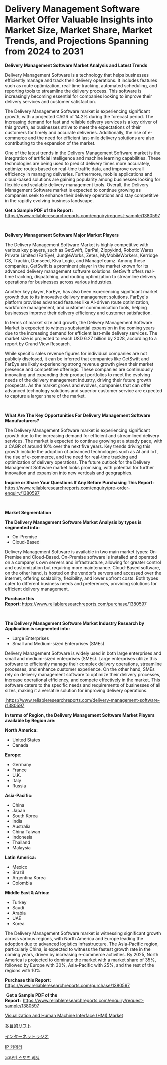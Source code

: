 <p><h1>Delivery Management Software Market Offer Valuable Insights into Market Size, Market Share, Market Trends, and Projections Spanning from 2024 to 2031</h1></p><p><strong>Delivery Management Software Market Analysis and Latest Trends</strong></p>
<p><p>Delivery Management Software is a technology that helps businesses efficiently manage and track their delivery operations. It includes features such as route optimization, real-time tracking, automated scheduling, and reporting tools to streamline the delivery process. This software is increasingly becoming essential for companies looking to improve their delivery services and customer satisfaction.</p><p>The Delivery Management Software market is experiencing significant growth, with a projected CAGR of 14.2% during the forecast period. The increasing demand for fast and reliable delivery services is a key driver of this growth, as businesses strive to meet the expectations of their customers for timely and accurate deliveries. Additionally, the rise of e-commerce and the need for efficient last-mile delivery solutions are also contributing to the expansion of the market.</p><p>One of the latest trends in the Delivery Management Software market is the integration of artificial intelligence and machine learning capabilities. These technologies are being used to predict delivery times more accurately, optimize routes based on real-time traffic data, and improve overall efficiency in managing deliveries. Furthermore, mobile applications and cloud-based solutions are gaining popularity among businesses looking for flexible and scalable delivery management tools. Overall, the Delivery Management Software market is expected to continue growing as companies seek to enhance their delivery operations and stay competitive in the rapidly evolving business landscape.</p></p>
<p><strong>Get a Sample PDF of the Report:&nbsp;</strong> <a href="https://www.reliableresearchreports.com/enquiry/request-sample/1380597">https://www.reliableresearchreports.com/enquiry/request-sample/1380597</a></p>
<p>&nbsp;</p>
<p><strong>Delivery Management Software Major Market Players</strong></p>
<p><p>The Delivery Management Software Market is highly competitive with various key players, such as GetSwift, CarPal, Zippykind, Robotic Wares Private Limited (FarEye), JungleWorks, Zetes, MyMobileWorkers, Kerridge CS, Trackin, Donseed, Kiva Logic, and ManageTeamz. Among these companies, GetSwift is a prominent player in the market known for its advanced delivery management software solutions. GetSwift offers real-time tracking, dispatching, and routing optimization to streamline delivery operations for businesses across various industries.</p><p>Another key player, FarEye, has also been experiencing significant market growth due to its innovative delivery management solutions. FarEye's platform provides advanced features like AI-driven route optimization, workforce management, and customer communication tools, helping businesses improve their delivery efficiency and customer satisfaction.</p><p>In terms of market size and growth, the Delivery Management Software Market is expected to witness substantial expansion in the coming years due to the increasing demand for efficient last-mile delivery services. The market size is projected to reach USD 6.27 billion by 2028, according to a report by Grand View Research.</p><p>While specific sales revenue figures for individual companies are not publicly disclosed, it can be inferred that companies like GetSwift and FarEye are likely experiencing strong revenue growth given their market presence and competitive offerings. These companies are continuously innovating and expanding their product portfolios to meet the evolving needs of the delivery management industry, driving their future growth prospects. As the market grows and evolves, companies that can offer advanced technology solutions and superior customer service are expected to capture a larger share of the market.</p></p>
<p>&nbsp;</p>
<p><strong>What Are The Key Opportunities For Delivery Management Software Manufacturers?</strong></p>
<p><p>The Delivery Management Software market is experiencing significant growth due to the increasing demand for efficient and streamlined delivery services. The market is expected to continue growing at a steady pace, with a CAGR of around 10% over the next five years. Key trends driving this growth include the adoption of advanced technologies such as AI and IoT, the rise of e-commerce, and the need for real-time tracking and optimization of delivery operations. The future outlook for the Delivery Management Software market looks promising, with potential for further innovation and expansion into new verticals and geographies.</p></p>
<p><strong>Inquire or Share Your Questions If Any Before Purchasing This Report:</strong> <a href="https://www.reliableresearchreports.com/enquiry/pre-order-enquiry/1380597">https://www.reliableresearchreports.com/enquiry/pre-order-enquiry/1380597</a></p>
<p>&nbsp;</p>
<p><strong>Market Segmentation</strong></p>
<p><strong>The Delivery Management Software Market Analysis by types is segmented into:</strong></p>
<p><ul><li>On-Premise</li><li>Cloud-Based</li></ul></p>
<p><p>Delivery Management Software is available in two main market types: On-Premise and Cloud-Based. On-Premise software is installed and operated on a company's own servers and infrastructure, allowing for greater control and customization but requiring more maintenance. Cloud-Based software, on the other hand, is hosted on the vendor's servers and accessed over the internet, offering scalability, flexibility, and lower upfront costs. Both types cater to different business needs and preferences, providing solutions for efficient delivery management.</p></p>
<p><strong>Purchase this Report:&nbsp;</strong><a href="https://www.reliableresearchreports.com/purchase/1380597">https://www.reliableresearchreports.com/purchase/1380597</a></p>
<p>&nbsp;</p>
<p><strong>The Delivery Management Software Market Industry Research by Application is segmented into:</strong></p>
<p><ul><li>Large Enterprises</li><li>Small and Medium-sized Enterprises (SMEs)</li></ul></p>
<p><p>Delivery Management Software is widely used in both large enterprises and small and medium-sized enterprises (SMEs). Large enterprises utilize this software to efficiently manage their complex delivery operations, streamline processes, and enhance customer experience. On the other hand, SMEs rely on delivery management software to optimize their delivery processes, increase operational efficiency, and compete effectively in the market. This software caters to the specific needs and requirements of businesses of all sizes, making it a versatile solution for improving delivery operations.</p></p>
<p><a href="https://www.reliableresearchreports.com/delivery-management-software-r1380597">&nbsp;https://www.reliableresearchreports.com/delivery-management-software-r1380597</a></p>
<p><strong>In terms of Region, the Delivery Management Software Market Players available by Region are:</strong></p>
<p>
    <p> <strong> North America: </strong>
        <ul>
            <li>United States</li>
            <li>Canada</li>
        </ul>
        </p> 
    <p> <strong> Europe: </strong>
        <ul>
            <li>Germany</li>
            <li>France</li>
            <li>U.K.</li>
            <li>Italy</li>
            <li>Russia</li>
        </ul>
        </p> 
    <p> <strong> Asia-Pacific: </strong>
        <ul>
            <li>China</li>
            <li>Japan</li>
            <li>South Korea</li>
            <li>India</li>
            <li>Australia</li>
            <li>China Taiwan</li>
            <li>Indonesia</li>
            <li>Thailand</li>
            <li>Malaysia</li>
        </ul>
        </p> 
    <p> <strong> Latin America: </strong>
        <ul>
            <li>Mexico</li>
            <li>Brazil</li>
            <li>Argentina Korea</li>
            <li>Colombia</li>
        </ul>
        </p> 
    <p> <strong> Middle East & Africa: </strong>
        <ul>
            <li>Turkey</li>
            <li>Saudi</li>
            <li>Arabia</li>
            <li>UAE</li>
            <li>Korea</li>
        </ul>
    </p>
    </p>
<p><p>The Delivery Management Software market is witnessing significant growth across various regions, with North America and Europe leading the adoption due to advanced logistics infrastructure. The Asia-Pacific region, particularly China, is expected to witness the fastest growth rate in the coming years, driven by increasing e-commerce activities. By 2025, North America is projected to dominate the market with a market share of 35%, followed by Europe with 30%, Asia-Pacific with 25%, and the rest of the regions with 10%.</p></p>
<p><strong>Purchase this Report: </strong><a href="https://www.reliableresearchreports.com/purchase/1380597">https://www.reliableresearchreports.com/purchase/1380597</a></p>
<p>&nbsp;<strong>Get a Sample PDF of the Report:&nbsp;&nbsp;</strong><a href="https://www.reliableresearchreports.com/enquiry/request-sample/1380597">https://www.reliableresearchreports.com/enquiry/request-sample/1380597</a></p>
<p><strong></strong></p>
<p><p><a href="https://www.linkedin.com/pulse/visualization-human-machine-interface-hmi-market-share-evolution-ywbhc">Visualization and Human Machine Interface (HMI) Market</a></p><p><a href="https://medium.com/@amarart56456/%E3%83%9E%E3%83%AB%E3%83%81%E7%9B%AE%E7%9A%84%E3%83%AA%E3%83%95%E3%83%88%E5%B8%82%E5%A0%B4-%E5%B8%82%E5%A0%B4%E3%82%B7%E3%82%A7%E3%82%A2-%E5%B8%82%E5%A0%B4%E3%83%88%E3%83%AC%E3%83%B3%E3%83%89-%E3%81%8A%E3%82%88%E3%81%B3%E5%B0%86%E6%9D%A5%E3%81%AE%E6%88%90%E9%95%B7%E3%82%92%E6%8E%A2%E3%82%8B-c23649ab9276">多目的リフト</a></p><p><a href="https://github.com/tanyaali3/Market-Research-Report-List-1/blob/main/403392760872.md">インターネットラジオ</a></p><p><a href="https://medium.com/@guyeichert86/ip-%EC%B9%B4%EB%A9%94%EB%9D%BC-%EC%8B%9C%EC%9E%A5-%EC%8B%9C%EC%9E%A5-cagr-%EC%8B%9C%EC%9E%A5-%EB%8F%99%ED%96%A5-%EB%B0%8F-%EC%84%B1%EC%9E%A5-%EC%A0%84%EB%9E%B5%EC%97%90-%EB%8C%80%ED%95%9C-%ED%86%B5%EC%B0%B0%EB%A0%A5-dcd2c6df3e58">IP 카메라</a></p><p><a href="https://medium.com/@othaleffler66/%EC%98%A8%EB%9D%BC%EC%9D%B8-%EC%8A%A4%ED%8F%AC%EC%B8%A0-%EB%B2%A0%ED%8C%85-%EC%8B%9C%EC%9E%A5-%EC%A1%B0%EC%82%AC-%EB%B3%B4%EA%B3%A0%EC%84%9C-%EC%97%AD%EC%82%AC-%EB%B0%8F-2031%EB%85%84%EB%B6%80%ED%84%B0-2031%EB%85%84%EA%B9%8C%EC%A7%80%EC%9D%98-%EC%98%88%EC%B8%A1-c9362844cacb">온라인 스포츠 베팅</a></p></p>